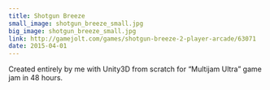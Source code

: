 ```yaml
---
title: Shotgun Breeze
small_image: shotgun_breeze_small.jpg
big_image: shotgun_breeze_small.jpg
link: http://gamejolt.com/games/shotgun-breeze-2-player-arcade/63071
date: 2015-04-01
---
```

Created entirely by me with Unity3D from scratch for “Multijam Ultra” game jam in 48 hours.